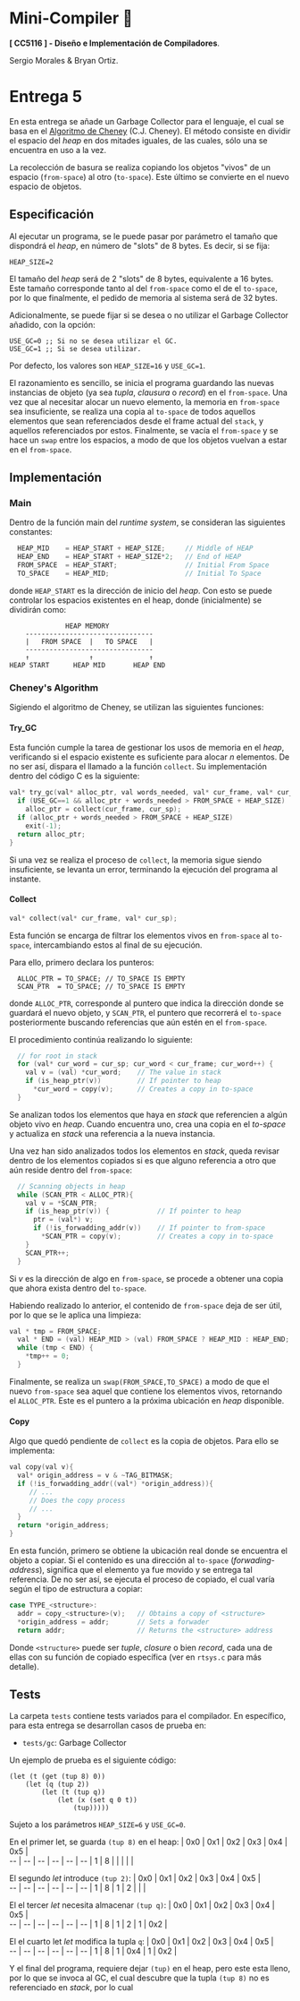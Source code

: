 # Mini-Compiler :camel:
__[ CC5116 ] - Diseño e Implementación de Compiladores__.

Sergio Morales & Bryan Ortiz.

# Entrega 5
En esta entrega se añade un Garbage Collector para el lenguaje, el cual se basa en el [Algoritmo de Cheney](https://en.wikipedia.org/wiki/Cheney%27s_algorithm) (C.J. Cheney). El método consiste en dividir el espacio del *heap* en dos mitades iguales, de las cuales, sólo una se encuentra en uso a la vez.

La recolección de basura se realiza copiando los objetos "vivos" de un espacio (`from-space`) al otro (`to-space`). Este último se convierte en el nuevo espacio de objetos.

## Especificación
Al ejecutar un programa, se le puede pasar por parámetro el tamaño que dispondrá el *heap*, en número de "slots" de 8 bytes. Es decir, si se fija:
```
HEAP_SIZE=2
```
El tamaño del *heap* será de 2 "slots" de 8 bytes, equivalente a 16 bytes. Este tamaño corresponde tanto al del `from-space` como el de el `to-space`, por lo que finalmente, el pedido de memoria al sistema será de 32 bytes.

Adicionalmente, se puede fijar si se desea o no utilizar el Garbage Collector añadido, con la opción:
```
USE_GC=0 ;; Si no se desea utilizar el GC.
USE_GC=1 ;; Si se desea utilizar.
```

Por defecto, los valores son `HEAP_SIZE=16` y `USE_GC=1`.

El razonamiento es sencillo, se inicia el programa guardando las nuevas instancias de objeto (ya sea *tupla*, *clausura* o *record*) en el `from-space`. Una vez que al necesitar alocar un nuevo elemento, la memoria en `from-space` sea insuficiente, se realiza una copia al `to-space` de todos aquellos elementos que sean referenciados desde el frame actual del `stack`, y aquellos referenciados por estos. Finalmente, se vacía el `from-space` y se hace un `swap` entre los espacios, a modo de que los objetos vuelvan a estar en el `from-space`.

## Implementación

### Main
Dentro de la función main del *runtime system*, se consideran las siguientes constantes:
```C
  HEAP_MID    = HEAP_START + HEAP_SIZE;     // Middle of HEAP
  HEAP_END    = HEAP_START + HEAP_SIZE*2;   // End of HEAP
  FROM_SPACE  = HEAP_START;                 // Initial From Space
  TO_SPACE    = HEAP_MID;                   // Initial To Space
```
donde `HEAP_START` es la dirección de inicio del *heap*. Con esto se puede controlar los espacios existentes en el heap, donde (inicialmente) se dividirán como:
```
              HEAP MEMORY
    --------------------------------
    |   FROM SPACE  |   TO SPACE   |
    --------------------------------
    ↑               ↑              ↑
HEAP START      HEAP MID       HEAP END
```

### Cheney's Algorithm
Sigiendo el algoritmo de Cheney, se utilizan las siguientes funciones:

#### Try_GC
Esta función cumple la tarea de gestionar los usos de memoria en el *heap*, verificando si el espacio existente es suficiente para alocar *n* elementos. De no ser así, dispara el llamado a la función `collect`. Su implementación dentro del código C es la siguiente:
```C
val* try_gc(val* alloc_ptr, val words_needed, val* cur_frame, val* cur_sp) {
  if (USE_GC==1 && alloc_ptr + words_needed > FROM_SPACE + HEAP_SIZE) 
    alloc_ptr = collect(cur_frame, cur_sp);
  if (alloc_ptr + words_needed > FROM_SPACE + HEAP_SIZE)
    exit(-1);
  return alloc_ptr;
}
```
Si una vez se realiza el proceso de `collect`, la memoria sigue siendo insuficiente, se levanta un error, terminando la ejecución del programa al instante.

#### Collect
```C
val* collect(val* cur_frame, val* cur_sp);
```
Esta función se encarga de filtrar los elementos vivos en `from-space` al `to-space`, intercambiando estos al final de su ejecución. 

Para ello, primero declara los punteros:
```
  ALLOC_PTR = TO_SPACE; // TO_SPACE IS EMPTY
  SCAN_PTR  = TO_SPACE; // TO_SPACE IS EMPTY
```
donde `ALLOC_PTR`, corresponde al puntero que indica la dirección donde se guardará el nuevo objeto, y `SCAN_PTR`, el puntero que recorrerá el `to-space` posteriormente buscando referencias que aún estén en el `from-space`.

El procedimiento continúa realizando lo siguiente:
```C
  // for root in stack
  for (val* cur_word = cur_sp; cur_word < cur_frame; cur_word++) {
    val v = (val) *cur_word;    // The value in stack
    if (is_heap_ptr(v))         // If pointer to heap
      *cur_word = copy(v);      // Creates a copy in to-space
  }
```
Se analizan todos los elementos que haya en *stack* que referencien a algún objeto vivo en *heap*. Cuando encuentra uno, crea una copia en el *to-space* y actualiza en *stack* una referencia a la nueva instancia.

Una vez han sido analizados todos los elementos en *stack*, queda revisar dentro de los elementos copiados si es que alguno referencia a otro que aún reside dentro del `from-space`:
```C
  // Scanning objects in heap
  while (SCAN_PTR < ALLOC_PTR){
    val v = *SCAN_PTR;
    if (is_heap_ptr(v)) {            // If pointer to heap
      ptr = (val*) v;
      if (!is_forwadding_addr(v))    // If pointer to from-space
        *SCAN_PTR = copy(v);         // Creates a copy in to-space
    }
    SCAN_PTR++;
  }
```
Si *v* es la dirección de algo en `from-space`, se procede a obtener una copia que ahora exista dentro del `to-space`.

Habiendo realizado lo anterior, el contenido de `from-space` deja de ser útil, por lo que se le aplica una limpieza:
```C
val * tmp = FROM_SPACE;
  val * END = (val) HEAP_MID > (val) FROM_SPACE ? HEAP_MID : HEAP_END;
  while (tmp < END) {
    *tmp++ = 0;
  }
```

Finalmente, se realiza un `swap(FROM_SPACE,TO_SPACE)` a modo de que el nuevo `from-space` sea aquel que contiene los elementos vivos, retornando el `ALLOC_PTR`. Este es el puntero a la próxima ubicación en *heap* disponible.

#### Copy
Algo que quedó pendiente de `collect` es la copia de objetos. Para ello se implementa:
```C
val copy(val v){
  val* origin_address = v & ~TAG_BITMASK;
  if (!is_forwadding_addr((val*) *origin_address)){
     // ...
     // Does the copy process
     // ...
  }
  return *origin_address;
}
```
En esta función, primero se obtiene la ubicación real donde se encuentra el objeto a copiar. Si el contenido es una dirección al `to-space` (*forwading-address*), significa que el elemento ya fue movido y se entrega tal referencia. De no ser así, se ejecuta el proceso de copiado, el cual varía según el tipo de estructura a copiar:
```C
case TYPE_<structure>:
  addr = copy_<structure>(v);   // Obtains a copy of <structure>
  *origin_address = addr;       // Sets a forwader
  return addr;                  // Returns the <structure> address
```
Donde `<structure>` puede ser *tuple*, *closure* o bien *record*, cada una de ellas con su función de copiado específica (ver en `rtsys.c` para más detalle).

## Tests
La carpeta `tests` contiene tests variados para el compilador. En específico, para esta entrega se desarrollan casos de prueba en:
- `tests/gc`: Garbage Collector

Un ejemplo de prueba es el siguiente código:
```
(let (t (get (tup 8) 0))
    (let (q (tup 2))
        (let (t (tup q))
            (let (x (set q 0 t))
                (tup)))))
```
Sujeto a los parámetros `HEAP_SIZE=6` y `USE_GC=0`.

En el primer let, se guarda `(tup 8)` en el heap:
| 0x0 | 0x1 | 0x2 | 0x3 | 0x4 | 0x5 |   
-- | -- | -- | -- | -- | -- 
| 1 | 8 |   |   |   |   |   

El segundo *let* introduce `(tup 2)`:
| 0x0 | 0x1 | 0x2 | 0x3 | 0x4 | 0x5 |   
-- | -- | -- | -- | -- | -- 
| 1 | 8 | 1 | 2 |   |   |   

El el tercer *let* necesita almacenar `(tup q)`:
| 0x0 | 0x1 | 0x2 | 0x3 | 0x4 | 0x5 |   
-- | -- | -- | -- | -- | -- 
| 1 | 8 | 1 | 2 | 1 | 0x2 |   

El el cuarto let *let* modifica la tupla `q`:
| 0x0 | 0x1 | 0x2 | 0x3 | 0x4 | 0x5 |   
-- | -- | -- | -- | -- | -- 
| 1 | 8 | 1 | 0x4 | 1 | 0x2 |   

Y el final del programa, requiere dejar `(tup)` en el heap, pero este esta lleno, por lo que se invoca al GC, el cual descubre que la tupla `(tup 8)` no es referenciado en *stack*, por lo cual
